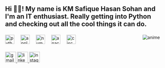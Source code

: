 <h2 align="left">Hi 👋🏿! My name is KM Safique Hasan Sohan and I'm an IT enthusiast. Really getting into Python and checking out all the cool things it can do.</h2>

###

<img src="https://i.ibb.co/vw7kCTK/anime.gif" alt="anime" border="0" align="right">

###

<div align="left">
  <img src="https://i.ibb.co/GdPHcyv/python-256x254.png" height="30" alt="python icon" >
  <img width="12" />
  <img src="https://i.ibb.co/hC8V97C/apple-209x256.png" height="30" alt="apple logo">
  <img width="12" />
  <img src="https://i.ibb.co/mTkbvtZ/numpy-240x256.png" height="30" alt="numpy logo">
  <img width="12" />
  <img src="https://www.anaconda.com/wp-content/uploads/2022/12/anaconda_secondary_logo.svg" height="30" alt="anaconda logo"/>
  <img width="12" />
  <img src="https://ibb.co.com/1JdMP3hP" height="30" alt="cisco logo"/>
  <img width="12" />
  </div>

###

<div align="left">
  <a href="safique.dev@gmail.com" target="_blank">
    <img src="https://img.shields.io/static/v1?message=Gmail&logo=gmail&label=&color=D14836&logoColor=black&labelColor=&style=for-the-badge" height="35" alt="gmail logo"  />
  <a href="https://www.linkedin.com/in/safiqueknot/" target="_blank">
    <img src="https://img.shields.io/static/v1?message=LinkedIn&logo=linkedin&label=&color=0077B5&logoColor=black&labelColor=&style=for-the-badge" height="35" alt="linkedin logo"  />
  </a>
    </a>
  <a href="https://www.instagram.com/hasan_safique/" target="_blank">
    <img src="https://img.shields.io/static/v1?message=Instagram&logo=instagram&label=&color=E4405F&logoColor=black&labelColor=&style=for-the-badge" height="35" alt="instagram logo"  />
  </a>
</div>

###

